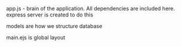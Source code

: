app.js - brain of the application. All dependencies are included here. express server is created to do this

models are how we structure database

main.ejs is global layout
